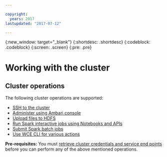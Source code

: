 ```yaml
---

copyright:
  years: 2017
lastupdated: "2017-07-12"

---
```


<!-- Attribute definitions -->
{:new_window: target="_blank"}
{:shortdesc: .shortdesc}
{:codeblock: .codeblock}
{:screen: .screen}
{:pre: .pre}

# Working with the cluster

## Cluster operations

The following cluster operations are supported:
* [SSH to the cluster](https://github.ibm.com/Bluemix-Docs/AnalyticsEngine/blob/staging/Connect-using-SSH.html)
* [Administer using Ambari console](https://github.ibm.com/Bluemix-Docs/AnalyticsEngine/blob/staging/Administer-cluster-using-Ambari-console.html)
* [Upload files to HDFS](https://github.ibm.com/Bluemix-Docs/AnalyticsEngine/blob/staging/Upload-files-to-HDFS.html)
* [Run Spark interactive jobs using Notebooks and APIs](https://github.ibm.com/Bluemix-Docs/AnalyticsEngine/blob/staging/spark-interactive-notebooks-api.html)
* [Submit Spark batch jobs](https://github.ibm.com/Bluemix-Docs/AnalyticsEngine/blob/staging/Spark-Batch.html)
* [Use WCE CLI for various actions](https://github.ibm.com/Bluemix-Docs/AnalyticsEngine/blob/staging/WCE-CLI.html)

**Pre-requisites:** You must [retrieve cluster credentials and service end points](https://github.ibm.com/Bluemix-Docs/AnalyticsEngine/blob/staging//Retrieve-service-credentials-and-service-end-points.html) before you can perform any of the above mentioned operations.
